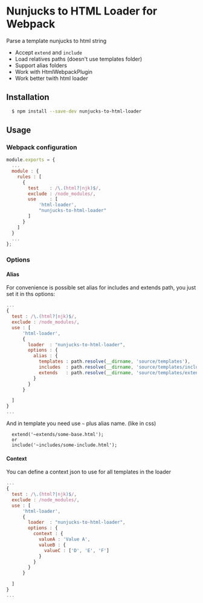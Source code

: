 # Nunjucks to HTML Loader for Webpack
Parse a template nunjucks to html string

* Accept `extend` and `include`
* Load relatives paths (doesn't use templates folder)
* Support alias folders
* Work with HtmlWebpackPlugin
* Work better twith html loader


## Installation

```bash
  $ npm install --save-dev nunjucks-to-html-loader
```

## Usage

### Webpack configuration

```javascript
module.exports = {
  ...
  module : {
    rules : [
      {
        test    : /\.(html?|njk)$/,
        exclude : /node_modules/,
        use     : [
            'html-loader',
            "nunjucks-to-html-loader"
        ]
      }
    ]
  }
  ...
};

```

### Options

#### Alias
For convenience is possible set alias for includes and extends path, you just set it in ths options:

```javascript
...
{
  test : /\.(html?|njk)$/,
  exclude : /node_modules/,
  use : [
      'html-loader',
      {
        loader  : "nunjucks-to-html-loader",
        options : {
          alias : {
            templates : path.resolve(__dirname, 'source/templates'),
            includes  : path.resolve(__dirname, 'source/templates/includes'),
            extends   : path.resolve(__dirname, 'source/templates/extends')
          }
        }
      }

  ]
}
...
```
And in template you need use `~` plus alias name. (like in css)

```nunjucks
  extend('~extends/some-base.html');
  or
  include('~includes/some-include.html');

```

#### Context
You can define a context json to use for all templates in the loader

```javascript
...
{
  test : /\.(html?|njk)$/,
  exclude : /node_modules/,
  use : [
      'html-loader',
      {
        loader  : "nunjucks-to-html-loader",
        options : {
          context : {
            valueA : 'Value A',
            valueB : {
              valueC : ['D', 'E', 'F']
            }
          }
        }
      }

  ]
}
...
```
